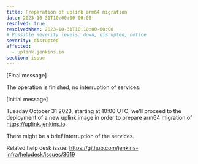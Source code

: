 ```yaml
---
title: Preparation of uplink arm64 migration
date: 2023-10-31T10:00:00-00:00
resolved: true
resolvedWhen: 2023-10-31T10:10:00-00:00
# Possible severity levels: down, disrupted, notice
severity: disrupted
affected:
  - uplink.jenkins.io
section: issue
---
```


[Final message]

The operation is finished, no interruption of services.

[Initial message]

Tuesday October 31 2023, starting at 10:00 UTC, we'll proceed to the deployment of a new uplink image in order to prepare arm64 migration of https://uplink.jenkins.io.

There might be a brief interruption of the services.

Related help desk issue: https://github.com/jenkins-infra/helpdesk/issues/3619
